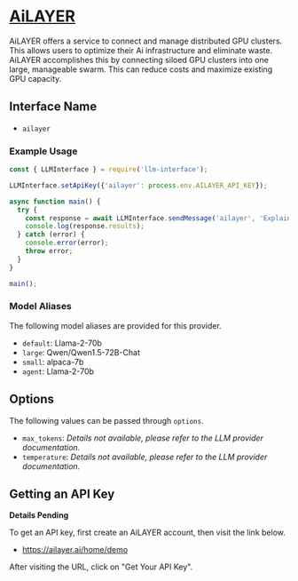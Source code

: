 # [AiLAYER](https://www.ailayer.ai)

AiLAYER offers a service to connect and manage distributed GPU clusters. This allows users to optimize their Ai infrastructure and eliminate waste. AiLAYER accomplishes this by connecting siloed GPU clusters into one large, manageable swarm. This can reduce costs and maximize existing GPU capacity.

## Interface Name

- `ailayer`

### Example Usage

```javascript
const { LLMInterface } = require('llm-interface');

LLMInterface.setApiKey({'ailayer': process.env.AILAYER_API_KEY});

async function main() {
  try {
    const response = await LLMInterface.sendMessage('ailayer', 'Explain the importance of low latency LLMs.');
    console.log(response.results);
  } catch (error) {
    console.error(error);
    throw error;
  }
}

main();
```

### Model Aliases

The following model aliases are provided for this provider. 

- `default`: Llama-2-70b
- `large`: Qwen/Qwen1.5-72B-Chat
- `small`: alpaca-7b
- `agent`: Llama-2-70b


## Options

The following values can be passed through `options`.

- `max_tokens`: _Details not available, please refer to the LLM provider documentation._
- `temperature`: _Details not available, please refer to the LLM provider documentation._


## Getting an API Key

**Details Pending**

To get an API key, first create an AiLAYER account, then visit the link below.

- https://ailayer.ai/home/demo

After visiting the URL, click on "Get Your API Key".
